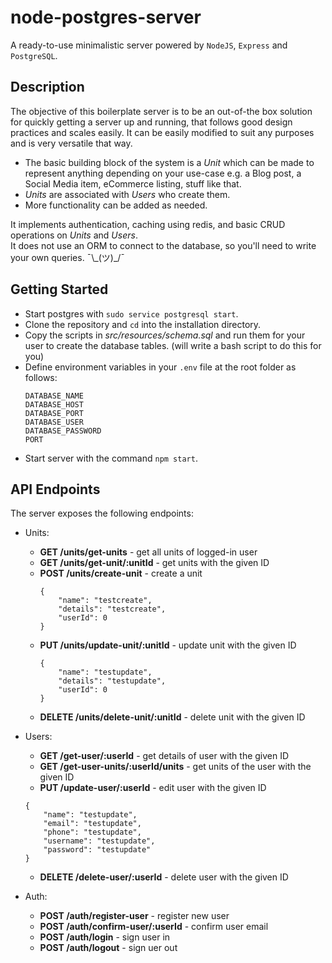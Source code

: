# node-postgres-server

A ready-to-use minimalistic server powered by `NodeJS`, `Express` and `PostgreSQL`.

## Description

The objective of this boilerplate server is to be an out-of-the box solution for quickly getting a server up and running, that follows good design practices and scales easily.
It can be easily modified to suit any purposes and is very versatile that way.  

- The basic building block of the system is a *Unit* which can be made to represent anything depending on your use-case e.g. a Blog post, a Social Media item, eCommerce listing, stuff like that.  
- *Units* are associated with *Users* who create them.  
- More functionality can be added as needed.

It implements authentication, caching using redis, and basic CRUD operations on *Units* and *Users*.  
It does not use an ORM to connect to the database, so you'll need to write your own queries. ¯\\\_(ツ)_/¯

## Getting Started
- Start postgres with `sudo service postgresql start`.
- Clone the repository and `cd` into the installation directory. 
- Copy the scripts in *src/resources/schema.sql* and run them for your user to create the database tables. (will write a bash script to do this for you)
- Define environment variables in your `.env` file at the root folder as follows:
    ```
    DATABASE_NAME
    DATABASE_HOST
    DATABASE_PORT
    DATABASE_USER
    DATABASE_PASSWORD
    PORT
    ```
- Start server with the command `npm start`.

## API Endpoints

The server exposes the following endpoints:
- Units:
    - **GET /units/get-units** - get all units of logged-in user
    - **GET /units/get-unit/:unitId** - get units with the given ID
    - **POST /units/create-unit** - create a unit
        ```
        {
            "name": "testcreate",
            "details": "testcreate",
            "userId": 0   
        }
        ```
    - **PUT /units/update-unit/:unitId** - update unit with the given ID
        ```
        {
            "name": "testupdate",
            "details": "testupdate",
            "userId": 0   
        }
        ```
    - **DELETE /units/delete-unit/:unitId** - delete unit with the given ID

- Users:
    - **GET /get-user/:userId** - get details of user with the given ID
    - **GET /get-user-units/:userId/units** - get units of the user with the given ID
    - **PUT /update-user/:userId** - edit user with the given ID
    ```
    {
        "name": "testupdate",
        "email": "testupdate",
        "phone": "testupdate",
        "username": "testupdate",
        "password": "testupdate"
    }
    ```
    - **DELETE /delete-user/:userId** - delete user with the given ID

- Auth:
    - **POST /auth/register-user** - register new user
    - **POST /auth/confirm-user/:userId** - confirm user email
    - **POST /auth/login** - sign user in
    - **POST /auth/logout** - sign uer out




